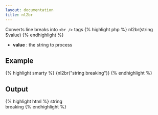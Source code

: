 ```yaml
---
layout: documentation
title: nl2br
---
```


Converts line breaks into `<br />` tags
{% highlight php %}
nl2br(string $value)
{% endhighlight %}

* **value** : the string to process

## Example
{% highlight smarty %}
{nl2br("string
breaking")}
{% endhighlight %}

## Output
{% highlight html %}
string<br />
breaking
{% endhighlight %}
